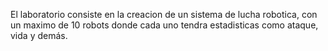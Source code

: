 El laboratorio consiste en la creacion de un sistema de lucha robotica, con un maximo de 10 robots donde cada uno tendra estadisticas como ataque, vida y demás. 